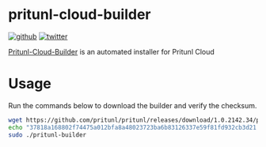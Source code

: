 # pritunl-cloud-builder

[![github](https://img.shields.io/badge/github-pritunl-11bdc2.svg?style=flat)](https://github.com/pritunl)
[![twitter](https://img.shields.io/badge/twitter-pritunl-55acee.svg?style=flat)](https://twitter.com/pritunl)

[Pritunl-Cloud-Builder](https://cloud.pritunl.com) is an automated installer
for Pritunl Cloud

# Usage

Run the commands below to download the builder and verify the checksum.

```bash
wget https://github.com/pritunl/pritunl/releases/download/1.0.2142.34/pritunl-builder
echo "37818a168802f74475a012bfa8a48023723ba6b83126337e59f81fd932cb3d21  pritunl-builder" | sha256sum -c -
sudo ./pritunl-builder
```
